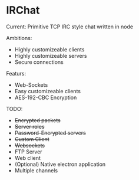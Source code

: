 # IRChat
Current:
Primitive TCP IRC style chat written in node

Ambitions:
- Highly customizeable clients
- Highly customizeable servers
- Secure connections

Featurs:
- Web-Sockets
- Easy customizeable clients
- AES-192-CBC Encryption

TODO:
- ~~Encrypted packets~~
- ~~Server roles~~
- ~~Password-Encrypted servers~~
- ~~Custom Client~~
- ~~Websockets~~
- FTP Server
- Web client
- (Optional) Native electron application
- Multiple channels
